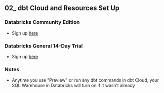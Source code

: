## 02_ dbt Cloud and Resources Set Up

### Databricks Community Edition
- Sign up [here](https://docs.databricks.com/en/getting-started/community-edition.html)

### Databricks General 14-Day Trial
- Sign up [here](https://www.databricks.com/try-databricks)

### Notes
- Anytime you use "Preview" or run any dbt commands in dbt Cloud, your SQL Warehouse in Databricks will turn on if it wasn't already